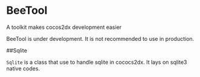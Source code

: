 BeeTool
========

A toolkit makes cocos2dx development easier

BeeTool is under development. It is not recommended to use in production.

##Sqlite

`Sqlite` is a class that use to handle sqlite in cococs2dx. It lays on sqlite3 native codes.